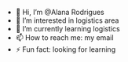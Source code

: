 - 👋 Hi, I’m @Alana Rodrigues
- 👀 I’m interested in logistics area
- 🌱 I’m currently learning logistics
- 📫 How to reach me: my email
- ⚡ Fun fact: looking for learning

<!---
Alana-Rodrigues-01/Alana-Rodrigues-01 is a ✨ special ✨ repository because its `README.md` (this file) appears on your GitHub profile.
You can click the Preview link to take a look at your changes.
--->
